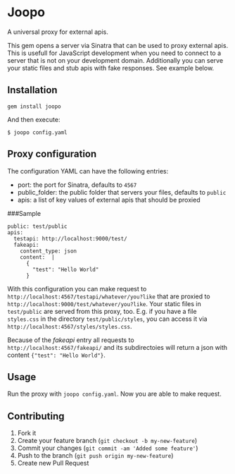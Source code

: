 # Joopo

A universal proxy for external apis.

This gem opens a server via Sinatra that can be used to proxy external apis. This is usefull for JavaScript development when you need to connect to a server that is not on your development domain. Additionally you can serve your static files and stub apis with fake responses. See example below.

## Installation

    gem install joopo

And then execute:

    $ joopo config.yaml

## Proxy configuration

The configuration YAML can have the following entries:

- port: the port for Sinatra, defaults to `4567`
- public_folder: the public folder that servers your files, defaults to `public`
- apis: a list of key values of external apis that should be proxied

###Sample

    public: test/public
    apis:
      testapi: http://localhost:9000/test/
      fakeapi: 
        content_type: json
        content:  |
          {
            "test": "Hello World"
          }

With this configuration you can make request to `http://localhost:4567/testapi/whatever/you?like` that are proxied to `http://localhost:9000/test/whatever/you?like`. Your static files in `test/public` are served from this proxy, too. E.g. if you have a file `styles.css` in the directory `test/public/styles`, you can access it via `http://localhost:4567/styles/styles.css`.

Because of the _fakeapi_ entry all requests to `http://localhost:4567/fakeapi/` and its subdirectoies will return a json with content `{"test": "Hello World"}`.

## Usage

Run the proxy with `joopo config.yaml`. Now you are able to make request.

## Contributing

1. Fork it
2. Create your feature branch (`git checkout -b my-new-feature`)
3. Commit your changes (`git commit -am 'Added some feature'`)
4. Push to the branch (`git push origin my-new-feature`)
5. Create new Pull Request
